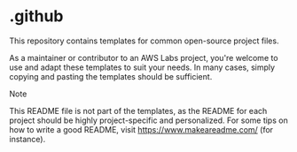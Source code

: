 # .github

This repository contains templates for common open-source project files.

As a maintainer or contributor to an AWS Labs project, you're welcome to use and adapt these templates to suit your
needs. In many cases, simply copying and pasting the templates should be sufficient.

> [!NOTE]
> This README file is not part of the templates, as the README for each project should be highly project-specific and
> personalized. For some tips on how to write a good README, visit https://www.makeareadme.com/ (for instance).
